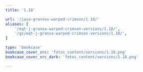 ```yaml
---
title: '1.18'

url: '/java-granxas-warped-crimson/1.18/'
aliases: [
    '/eqt-j-granxa-warped-crimson-versions/1.18/',
    '/gz/eqt-j-granxa-warped-crimson-versions/1.18/',
]

type: 'bookcase'
bookcase_cover_src: 'fotos_content/versions/1.18.png'
bookcase_cover_src_dark: 'fotos_content/versions/1.18.png'

---
```

